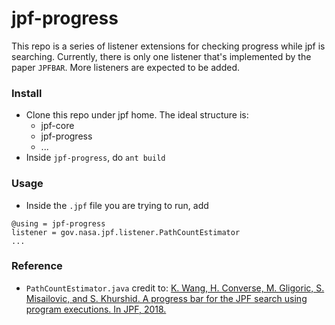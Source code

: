 # jpf-progress

This repo is a series of listener extensions for checking progress while jpf is searching. Currently, there is only one listener that's implemented by the paper `JPFBAR`. More listeners are expected to be added. 

### Install 

- Clone this repo under jpf home.  The ideal structure is:
  - jpf-core
  - jpf-progress
  - ...
- Inside `jpf-progress`, do `ant build`



### Usage

- Inside the `.jpf` file you are trying to run, add 

```properties
@using = jpf-progress
listener = gov.nasa.jpf.listener.PathCountEstimator
...

```



### Reference

- `PathCountEstimator.java` credit to: [K. Wang, H. Converse, M. Gligoric, S. Misailovic, and S. Khurshid. A progress bar for the JPF search using program executions. In JPF, 2018.](https://dl.acm.org/citation.cfm?id=3302419)

  


